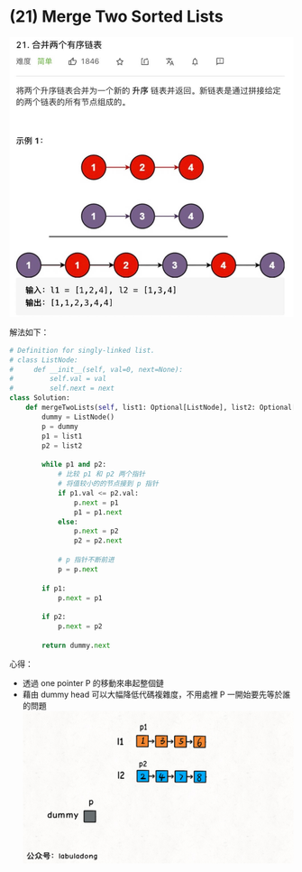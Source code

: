 (21) Merge Two Sorted Lists
===========================

![](21.jpg)

解法如下：
```python
# Definition for singly-linked list.
# class ListNode:
#     def __init__(self, val=0, next=None):
#         self.val = val
#         self.next = next
class Solution:
    def mergeTwoLists(self, list1: Optional[ListNode], list2: Optional[ListNode]) -> Optional[ListNode]:
        dummy = ListNode()
        p = dummy
        p1 = list1
        p2 = list2

        while p1 and p2:
            # 比较 p1 和 p2 两个指针
            # 将值较小的的节点接到 p 指针
            if p1.val <= p2.val:
                p.next = p1
                p1 = p1.next
            else:
                p.next = p2
                p2 = p2.next

            # p 指针不断前进
            p = p.next

        if p1:
            p.next = p1

        if p2:
            p.next = p2

        return dummy.next
```
心得：
- 透過 one pointer P 的移動來串起整個鏈
- 藉由 dummy head 可以大幅降低代碼複雜度，不用處裡 P 一開始要先等於誰的問題
![](21.gif)
